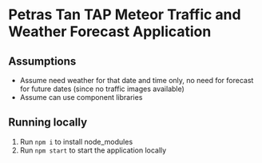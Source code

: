 # Petras Tan TAP Meteor Traffic and Weather Forecast Application


## Assumptions
- Assume need weather for that date and time only, no need for forecast for future dates (since no traffic images available)
- Assume can use component libraries

## Running locally
1. Run `npm i` to install node_modules
2. Run `npm start` to start the application locally

